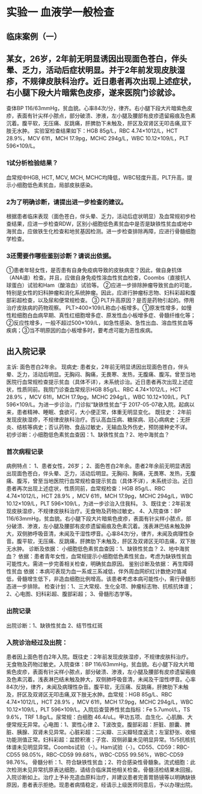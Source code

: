 # 实验一 血液学一般检查

## 临床案例（一）
## 某女，26岁，2年前无明显诱因出现面色苍白，伴头晕、乏力，活动后症状明显。并于2年前发现皮肤湿疹，不规律皮肤科治疗。近日患者再次出现上述症状，右小腿下段大片暗紫色皮疹，遂来医院门诊就诊。
查体BP 116/63mmHg，贫血貌。心率84次/分，律齐。右小腿下段大片暗紫色皮疹，表面有针尖样小脓点，部分破溃、渗液，左小腿及腰部有皮疹遗留瘢痕及色素沉着。腹平软，无压痛、反跳痛，肝脾肋下未触及，肝区及双肾区无叩击痛,双下肢无水肿。
实验室检查结果如下：HGB 85g/L，RBC 4.74×1012/L，HCT 28.9%，MCV 61fl，MCH 17.9pg，MCHC 294g/L，WBC 10.12×109/L，PLT 596×109/L。

### 1试分析检验结果？
血常规中HGB, HCT, MCV, MCH, MCHC均降低，WBC轻度升高，PLT升高，提示小细胞低色素贫血，局部皮肤感染。
### 2为了明确诊断，请提出进一步检查的建议。
根据患者临床表现（面色苍白，伴头晕、乏力，活动后症状明显）及血常规初步检查结果，应进一步检查RDW，区别小细胞低色素贫血中是否是缺铁性贫血或地中海贫血，应做铁生化检查和地贫基因检测。进一步检查排除再障，应进行骨髓细胞学检查。
### 3还需要作哪些鉴别诊断？请说出依据。
①患者年轻女性，是否患有自身免疫病导致的皮肤病变？因此，做自身抗体（ANA谱）检查。并且，应做自身免疫性溶血性贫血检查，Coombs（直接抗人球蛋白）试验和Ham（酸溶血）试验等。
②应进一步排除肿瘤导致贫血的可能，特别是女性的妇科肿瘤和消化系统肿瘤。因此，应进行肿瘤标志物、妇科彩超和腹部彩超检查，以及尿和便常规检查。
③ PLT升高原因？是否是药物引起的。停用治疗皮肤病的药物观察。
PLT>400×109/L称血小板增多。①原发性增多，如慢性粒细胞白血病早期、真性红细胞增多症、原发性血小板增多症、骨髓纤维化等；②反应性增多，一般不超过500×109/L，如急性感染、急性出血、溶血性贫血等疾病；③当不明原因的血小板增多时，要考虑可能为恶性疾病。
## 出入院记录
主诉: 面色苍白2年余。
现病史:
患者女，2年前无明显诱因出现面色苍白，伴头晕、乏力，活动后明显。无胸闷、胸痛，无畏寒、发热，无腹痛、腹泻。曾至当地医院行血常规检查提示贫血（具体不详），未系统诊治。近日患者再次出现上述症状，性质同前。我院门诊查血常规示HGB 85g/L、RBC 4.74×1012/L，HCT 28.9% ，MCV 61fl，MCH 17.9pg，MCHC 294g/L，WBC 10.12×109/L，PLT 596×109/L。为进一步诊治，门诊拟“缺铁性贫血”于 2017-05-07收入院。起病以来，患者精神、睡眠、食欲可，大小便正常，体重无明显变化。
既往史： 2年前发现皮肤湿疹，不规律皮肤科治疗。否认高血压病、糖尿病、冠心病病史；无肝炎、结核等病史；否认药物、食品过敏史，无输血及外伤史，预防接种史不详。
初步诊断：小细胞低色素贫血查因：1、缺铁性贫血？2、地中海贫血？
### 首次病程记录
病例特点：
1、患者女性，26岁；
2、面色苍白2年余。患者2年余前无明显诱因出现面色苍白，伴头晕、乏力，活动后明显。无胸闷、胸痛，无畏寒、发热，无腹痛、腹泻，曾至当地医院行血常规检查提示贫血（具体不详），未系统诊治。近日患者再次出现上述症状，性质同前，血常规检查：HGB 85g/L、RBC 4.74×1012/L，HCT 28.9% ，MCV 61fl，MCH 17.9pg，MCHC 294g/L，WBC 10.12×109/L，PLT 596×109/L，为进一步诊治入住我科。
3、既往史：2年前发现皮肤湿疹，不规律皮肤科治疗。无食物及药物过敏史。
4、入院查体：BP 116/63mmHg，贫血貌。右小腿下段大片暗紫色皮疹，表面有针尖样小脓点，部分破溃、渗液，左小腿及腰部有皮疹遗留瘢痕及色素沉着。浅表淋巴结未触及肿大，双侧肺呼吸音清，未闻及干湿性啰音。心率84次/分，律齐，未闻及病理性杂音。腹平软，无压痛、反跳痛，肝脾肋下未触及，肝区及双肾区无叩击痛，双下肢无水肿。
诊断及依据：
小细胞低色素贫血查因：1、缺铁性贫血？ 2、地中海贫血？
依据：患者青年女性，血常规提示小细胞低色素性贫血，考虑为缺铁性贫血可能性大。需进一步完善相关检查，明确贫血原因。
鉴别诊断及依据：
再生障碍性贫血
依据：本病可表现为血一系或三系减低，伴外周血网织红计数绝对值减低，骨髓增生低下，非造血细胞比例增高。该患者考虑本病可能性小，需行骨髓形态进一步排除。
检查计划：1、三大常规、生化全项、肿瘤标志物、抗核抗体谱；
2、心电图、妇科彩超、腹部彩超；
3、骨髓形态学等。
### 出院记录
出院诊断：1、缺铁性贫血
2、结节性红斑
### 入院诊治经过及出院：
患者因上面色苍白2年入院。既往史：2年前发现皮肤湿疹，不规律皮肤科治疗。无食物及药物过敏史。入院查体：BP 116/63mmHg，贫血貌。右小腿下段大片暗紫色皮疹，表面有针尖样小脓点，部分破溃、渗液，左小腿及腰部有皮疹遗留瘢痕及色素沉着。浅表淋巴结未触及肿大，双侧肺呼吸音清，未闻及干湿性啰音。心率84次/分，律齐，未闻及病理性杂音。腹平软，无压痛、反跳痛，肝脾肋下未触及，肝区及双肾区无叩击痛,双下肢无水肿。血常规：HGB 85g/L、RBC 4.74×1012/L，HCT 28.9% ，MCV 61fl，MCH 17.9pg，MCHC 294g/L，WBC 10.12×109/L，PLT 596×109/L。入院后查营养性贫血指标：Fe 5.7umol/L，TS 9.6%，TRF 1.8g/L。尿常规：白细胞 46.4/uL。甲功五项、血生化、心肌酶、大便常规无异常。心电图：1、窦性心律 2、T波改变。腹部彩超：肝脏、胆囊、脾脏、胰腺、双肾未见异常。心脏彩超：二尖瓣、三尖瓣轻度返流；左室舒张、收缩功能测值正常。妇科彩超：盆腔积液；子宫、双侧卵巢未见明显异常。15/5抗核抗体谱未见明显异常。Coombs试验（-）。Ham试验（-）。CD55、CD59：RBC-CD55 98.05%，RBC-CD59 99.68%，WBC-CD55 99.56%，WBC-CD59 98.76%。 骨髓分析：1、符合缺铁性贫血；2、符合感染性骨髓象。流式细胞：此次检测未见异常抗原表达细胞，请结合临床其他相关检查。骨髓活检结果未回报。入院诊断如上。治疗上予补充造血原料治疗，并建议患者完善胃肠镜等以明确缺铁原因，患者表示拒绝。现患者病情稳定，经请示上级医师同意后，予以办理出院。

